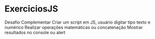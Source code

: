 # ExerciciosJS
Desafio Complementar
Criar um script em JS, usuário digitar tipo texto e numérico
Realizar operações matemáticas ou concatenação 
Mostrar resultados no console ou alert
